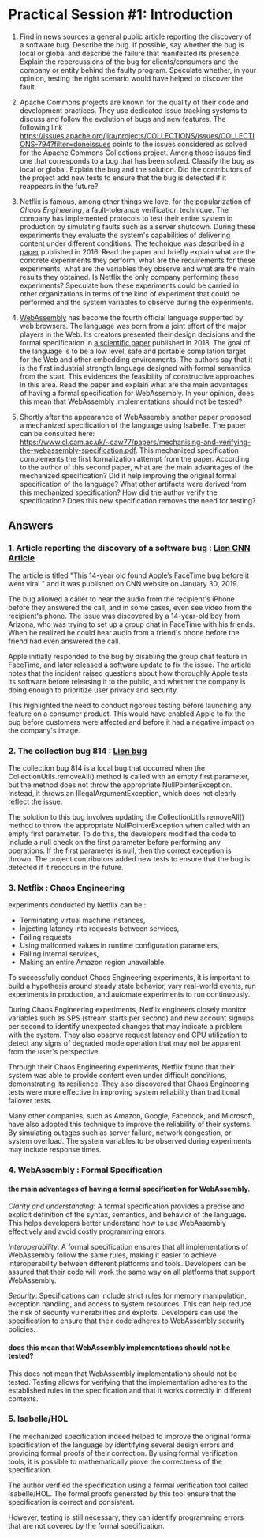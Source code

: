 # Practical Session #1: Introduction

1. Find in news sources a general public article reporting the discovery of a software bug. Describe the bug. If possible, say whether the bug is local or global and describe the failure that manifested its presence. Explain the repercussions of the bug for clients/consumers and the company or entity behind the faulty program. Speculate whether, in your opinion, testing the right scenario would have helped to discover the fault.

2. Apache Commons projects are known for the quality of their code and development practices. They use dedicated issue tracking systems to discuss and follow the evolution of bugs and new features. The following link https://issues.apache.org/jira/projects/COLLECTIONS/issues/COLLECTIONS-794?filter=doneissues points to the issues considered as solved for the Apache Commons Collections project. Among those issues find one that corresponds to a bug that has been solved. Classify the bug as local or global. Explain the bug and the solution. Did the contributors of the project add new tests to ensure that the bug is detected if it reappears in the future?

3. Netflix is famous, among other things we love, for the popularization of *Chaos Engineering*, a fault-tolerance verification technique. The company has implemented protocols to test their entire system in production by simulating faults such as a server shutdown. During these experiments they evaluate the system's capabilities of delivering content under different conditions. The technique was described in [a paper](https://arxiv.org/ftp/arxiv/papers/1702/1702.05843.pdf) published in 2016. Read the paper and briefly explain what are the concrete experiments they perform, what are the requirements for these experiments, what are the variables they observe and what are the main results they obtained. Is Netflix the only company performing these experiments? Speculate how these experiments could be carried in other organizations in terms of the kind of experiment that could be performed and the system variables to observe during the experiments.

4. [WebAssembly](https://webassembly.org/) has become the fourth official language supported by web browsers. The language was born from a joint effort of the major players in the Web. Its creators presented their design decisions and the formal specification in [a scientific paper](https://people.mpi-sws.org/~rossberg/papers/Haas,%20Rossberg,%20Schuff,%20Titzer,%20Gohman,%20Wagner,%20Zakai,%20Bastien,%20Holman%20-%20Bringing%20the%20Web%20up%20to%20Speed%20with%20WebAssembly.pdf) published in 2018. The goal of the language is to be a low level, safe and portable compilation target for the Web and other embedding environments. The authors say that it is the first industrial strength language designed with formal semantics from the start. This evidences the feasibility of constructive approaches in this area. Read the paper and explain what are the main advantages of having a formal specification for WebAssembly. In your opinion, does this mean that WebAssembly implementations should not be tested? 

5.  Shortly after the appearance of WebAssembly another paper proposed a mechanized specification of the language using Isabelle. The paper can be consulted here: https://www.cl.cam.ac.uk/~caw77/papers/mechanising-and-verifying-the-webassembly-specification.pdf. This mechanized specification complements the first formalization attempt from the paper. According to the author of this second paper, what are the main advantages of the mechanized specification? Did it help improving the original formal specification of the language? What other artifacts were derived from this mechanized specification? How did the author verify the specification? Does this new specification removes the need for testing?

## Answers

### 1. Article reporting the discovery of a software bug : [Lien CNN Article](https://edition.cnn.com/2019/01/29/tech/facetime-bug-teen-discovery/index.html)

The article is titled "This 14-year old found Apple’s FaceTime bug before it went viral " and it was published on CNN website on January 30, 2019. 

The bug allowed a caller to hear the audio from the recipient's iPhone before they answered the call, and in some cases, even see video from the recipient's phone. The issue was discovered by a 14-year-old boy from Arizona, who was trying to set up a group chat in FaceTime with his friends. When he realized he could hear audio from a friend's phone before the friend had even answered the call.

Apple initially responded to the bug by disabling the group chat feature in FaceTime, and later released a software update to fix the issue. The article notes that the incident raised questions about how thoroughly Apple tests its software before releasing it to the public, and whether the company is doing enough to prioritize user privacy and security.

This highlighted the need to conduct rigorous testing before launching any feature on a consumer product. This would have enabled Apple to fix the bug before customers were affected and before it had a negative impact on the company's image.

### 2. The collection bug 814 :  [Lien bug](https://issues.apache.org/jira/projects/COLLECTIONS/issues/COLLECTIONS-814?filter=doneissues&orderby=updated+DESC)

The collection bug 814  is a local bug that occurred when the CollectionUtils.removeAll() method is called with an empty first parameter, but the method does not throw the appropriate NullPointerException. Instead, it throws an IllegalArgumentException, which does not clearly reflect the issue.

The solution to this bug involves updating the CollectionUtils.removeAll() method to throw the appropriate NullPointerException when called with an empty first parameter. To do this, the developers modified the code to include a null check on the first parameter before performing any operations. If the first parameter is null, then the correct exception is thrown. The project contributors added new tests to ensure that the bug is detected if it reoccurs in the future.

### 3. Netflix : Chaos Engineering

experiments conducted by Netflix can be : 

- Terminating virtual machine instances,
- Injecting latency into requests between services,
- Failing requests
- Using malformed values in runtime configuration parameters,
- Failing internal services,
- Making an entire Amazon region unavailable.

To successfully conduct Chaos Engineering experiments, it is important to build a hypothesis around steady state behavior, vary real-world events, run experiments in production, and automate experiments to run continuously.

During Chaos Engineering experiments, Netflix engineers closely monitor variables such as SPS (stream starts per second) and new account signups per second to identify unexpected changes that may indicate a problem with the system. They also observe request latency and CPU utilization to detect any signs of degraded mode operation that may not be apparent from the user's perspective.

Through their Chaos Engineering experiments, Netflix found that their system was able to provide content even under difficult conditions, demonstrating its resilience. They also discovered that Chaos Engineering tests were more effective in improving system reliability than traditional failover tests.

Many other companies, such as Amazon, Google, Facebook, and Microsoft, have also adopted this technique to improve the reliability of their systems. By simulating outages such as server failure, network congestion, or system overload. The system variables to be observed during experiments may include response times.

### 4. WebAssembly : Formal Specification

#### the main advantages of having a formal specification for WebAssembly.

*Clarity and understanding*: A formal specification provides a precise and explicit definition of the syntax, semantics, and behavior of the language. This helps developers better understand how to use WebAssembly effectively and avoid costly programming errors.

*Interoperability*: A formal specification ensures that all implementations of WebAssembly follow the same rules, making it easier to achieve interoperability between different platforms and tools. Developers can be assured that their code will work the same way on all platforms that support WebAssembly.

*Security*:  Specifications can include strict rules for memory manipulation, exception handling, and access to system resources. This can help reduce the risk of security vulnerabilities and exploits. Developers can use the specification to ensure that their code adheres to WebAssembly security policies.

#### does this mean that WebAssembly implementations should not be tested?

This does not mean that WebAssembly implementations should not be tested. Testing allows for verifying that the implementation adheres to the established rules in the specification and that it works correctly in different contexts. 

### 5. Isabelle/HOL

The mechanized specification indeed helped to improve the original formal specification of the language by identifying several design errors and providing formal proofs of their correction. By using formal verification tools, it is possible to mathematically prove the correctness of the specification.

The author verified the specification using a formal verification tool called Isabelle/HOL. The formal proofs generated by this tool ensure that the specification is correct and consistent.

However, testing is still necessary, they can identify programming errors that are not covered by the formal specification.



